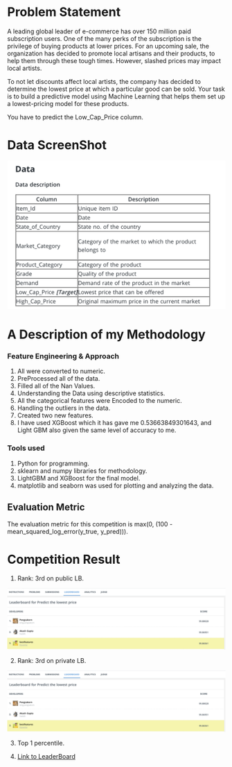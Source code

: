 # Problem Statement

A leading global leader of e-commerce has over 150 million paid subscription users. One of the many perks of the subscription is the privilege of buying products at lower prices. For an upcoming sale, the organization has decided to promote local artisans and their products, to help them through these tough times. However, slashed prices may impact local artists.

To not let discounts affect local artists, the company has decided to determine the lowest price at which a particular good can be sold. Your task is to build a predictive model using Machine Learning that helps them set up a lowest-pricing model for these products.

You have to predict the Low_Cap_Price column.




# Data ScreenShot

<img src="Screenshot 2020-08-10 at 10.48.28 AM.png">


# A Description of my Methodology


   ### Feature Engineering & Approach


1. All were converted to numeric.
2. PreProcessed all of the data.
3. Filled all of the Nan Values.
4. Understanding the Data using descriptive statistics.
5. All the categorical features were Encoded to the numeric.
6. Handling the outliers in the data.
7. Created two new features.
8. I have used XGBoost which it has gave me 0.53663849301643, and Light GBM also given the same level of accuracy to me.


### Tools used


1. Python for programming.
2. sklearn and numpy libraries for methodology.
3. LightGBM and XGBoost for the final model.
4. matplotlib and seaborn was used for plotting and analyzing the data.


## Evaluation Metric
The evaluation metric for this competition is max(0, (100 - mean_squared_log_error(y_true, y_pred))).


# Competition Result


1. Rank: 3rd on public LB.

<img src = "Screenshot 2020-08-10 at 10.40.57 AM.png">


2. Rank: 3rd on private LB.

<img src = "Screenshot 2020-08-10 at 10.40.57 AM.png">

3. Top 1 percentile.

4. [Link to LeaderBoard](https://www.hackerearth.com/challenges/competitive/hackerearth-machine-learning-challenge-predict-the-lowest-price/leaderboard/predict-the-lowest-price-8-9ffabe00/)
